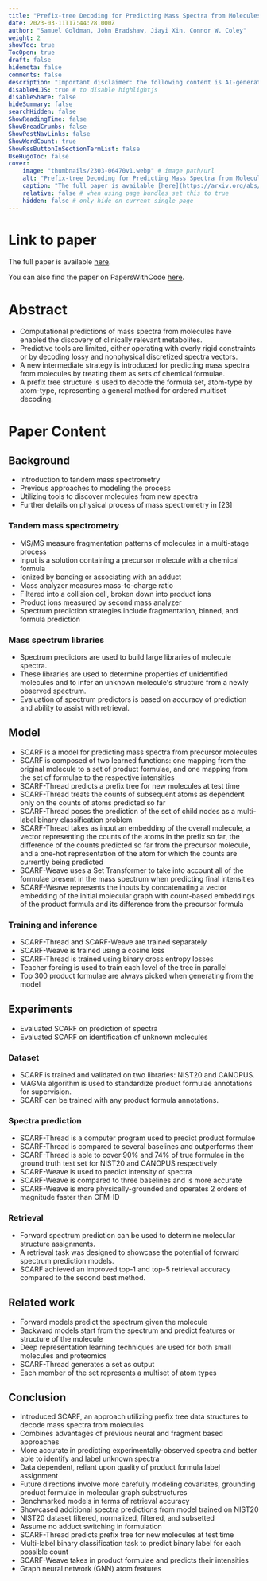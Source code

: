 ```yaml
---
title: "Prefix-tree Decoding for Predicting Mass Spectra from Molecules"
date: 2023-03-11T17:44:28.000Z
author: "Samuel Goldman, John Bradshaw, Jiayi Xin, Connor W. Coley"
weight: 2
showToc: true
TocOpen: true
draft: false
hidemeta: false
comments: false
description: "Important disclaimer: the following content is AI-generated, please make sure to fact check the presented information by reading the full paper."
disableHLJS: true # to disable highlightjs
disableShare: false
hideSummary: false
searchHidden: false
ShowReadingTime: false
ShowBreadCrumbs: false
ShowPostNavLinks: false
ShowWordCount: true
ShowRssButtonInSectionTermList: false
UseHugoToc: false
cover:
    image: "thumbnails/2303-06470v1.webp" # image path/url
    alt: "Prefix-tree Decoding for Predicting Mass Spectra from Molecules" # alt text
    caption: "The full paper is available [here](https://arxiv.org/abs/2303.06470)." # display caption under cover
    relative: false # when using page bundles set this to true
    hidden: false # only hide on current single page
---
```


# Link to paper
The full paper is available [here](https://arxiv.org/abs/2303.06470).

You can also find the paper on PapersWithCode [here](https://paperswithcode.com/paper/prefix-tree-decoding-for-predicting-mass).

# Abstract
- Computational predictions of mass spectra from molecules have enabled the discovery of clinically relevant metabolites.
- Predictive tools are limited, either operating with overly rigid constraints or by decoding lossy and nonphysical discretized spectra vectors.
- A new intermediate strategy is introduced for predicting mass spectra from molecules by treating them as sets of chemical formulae.
- A prefix tree structure is used to decode the formula set, atom-type by atom-type, representing a general method for ordered multiset decoding.

# Paper Content

## Background
- Introduction to tandem mass spectrometry
- Previous approaches to modeling the process
- Utilizing tools to discover molecules from new spectra
- Further details on physical process of mass spectrometry in [23]

### Tandem mass spectrometry
- MS/MS measure fragmentation patterns of molecules in a multi-stage process
- Input is a solution containing a precursor molecule with a chemical formula
- Ionized by bonding or associating with an adduct
- Mass analyzer measures mass-to-charge ratio
- Filtered into a collision cell, broken down into product ions
- Product ions measured by second mass analyzer
- Spectrum prediction strategies include fragmentation, binned, and formula prediction

### Mass spectrum libraries
- Spectrum predictors are used to build large libraries of molecule spectra.
- These libraries are used to determine properties of unidentified molecules and to infer an unknown molecule's structure from a newly observed spectrum.
- Evaluation of spectrum predictors is based on accuracy of prediction and ability to assist with retrieval.

## Model
- SCARF is a model for predicting mass spectra from precursor molecules
- SCARF is composed of two learned functions: one mapping from the original molecule to a set of product formulae, and one mapping from the set of formulae to the respective intensities
- SCARF-Thread predicts a prefix tree for new molecules at test time
- SCARF-Thread treats the counts of subsequent atoms as dependent only on the counts of atoms predicted so far
- SCARF-Thread poses the prediction of the set of child nodes as a multi-label binary classification problem
- SCARF-Thread takes as input an embedding of the overall molecule, a vector representing the counts of the atoms in the prefix so far, the difference of the counts predicted so far from the precursor molecule, and a one-hot representation of the atom for which the counts are currently being predicted
- SCARF-Weave uses a Set Transformer to take into account all of the formulae present in the mass spectrum when predicting final intensities
- SCARF-Weave represents the inputs by concatenating a vector embedding of the initial molecular graph with count-based embeddings of the product formula and its difference from the precursor formula

### Training and inference
- SCARF-Thread and SCARF-Weave are trained separately
- SCARF-Weave is trained using a cosine loss
- SCARF-Thread is trained using binary cross entropy losses
- Teacher forcing is used to train each level of the tree in parallel
- Top 300 product formulae are always picked when generating from the model

## Experiments
- Evaluated SCARF on prediction of spectra
- Evaluated SCARF on identification of unknown molecules

### Dataset
- SCARF is trained and validated on two libraries: NIST20 and CANOPUS.
- MAGMa algorithm is used to standardize product formulae annotations for supervision.
- SCARF can be trained with any product formula annotations.

### Spectra prediction
- SCARF-Thread is a computer program used to predict product formulae
- SCARF-Thread is compared to several baselines and outperforms them
- SCARF-Thread is able to cover 90% and 74% of true formulae in the ground truth test set for NIST20 and CANOPUS respectively
- SCARF-Weave is used to predict intensity of spectra
- SCARF-Weave is compared to three baselines and is more accurate
- SCARF-Weave is more physically-grounded and operates 2 orders of magnitude faster than CFM-ID

### Retrieval
- Forward spectrum prediction can be used to determine molecular structure assignments.
- A retrieval task was designed to showcase the potential of forward spectrum prediction models.
- SCARF achieved an improved top-1 and top-5 retrieval accuracy compared to the second best method.

## Related work
- Forward models predict the spectrum given the molecule
- Backward models start from the spectrum and predict features or structure of the molecule
- Deep representation learning techniques are used for both small molecules and proteomics
- SCARF-Thread generates a set as output
- Each member of the set represents a multiset of atom types

## Conclusion
- Introduced SCARF, an approach utilizing prefix tree data structures to decode mass spectra from molecules
- Combines advantages of previous neural and fragment based approaches
- More accurate in predicting experimentally-observed spectra and better able to identify and label unknown spectra
- Data dependent, reliant upon quality of product formula label assignment
- Future directions involve more carefully modeling covariates, grounding product formulae in molecular graph substructures
- Benchmarked models in terms of retrieval accuracy
- Showcased additional spectra predictions from model trained on NIST20
- NIST20 dataset filtered, normalized, filtered, and subsetted
- Assume no adduct switching in formulation
- SCARF-Thread predicts prefix tree for new molecules at test time
- Multi-label binary classification task to predict binary label for each possible count
- SCARF-Weave takes in product formulae and predicts their intensities
- Graph neural network (GNN) atom features
